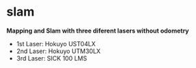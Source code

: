 # slam
<b>Mapping and Slam with three diferent lasers without odometry</b>
<ul>
	<li>1st Laser: Hokuyo UST04LX</li>
	<li>2nd Laser: Hokuyo UTM30LX</li>
	<li>3rd Laser: SICK 100 LMS</li>
</ul>
